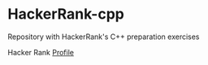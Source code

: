 # HackerRank-cpp
Repository with HackerRank's C++ preparation exercises

Hacker Rank [Profile](https://www.hackerrank.com/juanpa11121)
